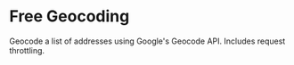 Free Geocoding
==============

Geocode a list of addresses using Google's Geocode API.  Includes request throttling.
